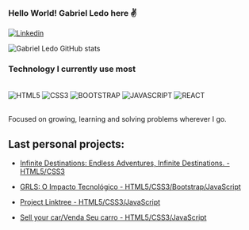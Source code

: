 ### Hello World! Gabriel Ledo here ✌️


[![Linkedin](https://img.shields.io/badge/LinkedIn-0077B5?style=for-the-badge&logo=linkedin&logoColor=white)](https://www.linkedin.com/in/gabrielledo1/)


![Gabriel Ledo GitHub stats](https://github-readme-stats.vercel.app/api?username=GabrielLedo&show_icons=true&theme=holi)


### Technology I currently use most

<div style= "display:inline_block"> </br>
 <img align="center" alt="HTML5" src="https://img.shields.io/badge/HTML5-E34F26?style=for-the-badge&logo=html5&logoColor=white"/>
 <img align="center" alt="CSS3" src="https://img.shields.io/badge/CSS3-1572B6?style=for-the-badge&logo=css3&logoColor=white/"/>
 <img align="center" alt="BOOTSTRAP" src="https://img.shields.io/badge/Bootstrap-563D7C?style=for-the-badge&logo=bootstrap&logoColor=white"/>
 <img align="center" alt="JAVASCRIPT" src="https://img.shields.io/badge/JavaScript-F7DF1E?style=for-the-badge&logo=javascript&logoColor=black"/>
 <img align="center" alt="REACT" src="https://img.shields.io/badge/React-20232A?style=for-the-badge&logo=react&logoColor=61DAFB"/>
</div><br>

Focused on growing, learning and solving problems wherever I go.

## Last personal projects:
- [Infinite Destinations: Endless Adventures, Infinite Destinations. - HTML5/CSS3](https://infinitedestinations.netlify.app/)

- [GRLS: O Impacto Tecnológico - HTML5/CSS3/Bootstrap/JavaScript](https://grls-expotec2022.netlify.app/)

- [Project Linktree - HTML5/CSS3/JavaScript](https://gabrielledo.github.io/projectLinktree/)

- [Sell your car/Venda Seu carro - HTML5/CSS3/JavaScript](https://gabrielledo.github.io/FORM_PROJECT/)
